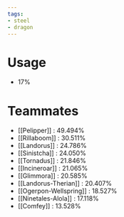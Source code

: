 ```yaml
---
tags:
- steel
- dragon
---
```

# Usage
- 17%
# Teammates
- [[Pelipper]] : 49.494%
- [[Rillaboom]] : 30.511%
- [[Landorus]] : 24.786%
- [[Sinistcha]] : 24.050%
- [[Tornadus]] : 21.846%
- [[Incineroar]] : 21.065%
- [[Glimmora]] : 20.585%
- [[Landorus-Therian]] : 20.407%
- [[Ogerpon-Wellspring]] : 18.527%
- [[Ninetales-Alola]] : 17.118%
- [[Comfey]] : 13.528%